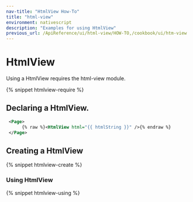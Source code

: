 ```yaml
---
nav-title: "HtmlView How-To"
title: "html-view"
environment: nativescript
description: "Examples for using HtmlView"
previous_url: /ApiReference/ui/html-view/HOW-TO,/cookbook/ui/htm-view
---
```


# HtmlView

Using a HtmlView requires the html-view module.

{% snippet htmlview-require %}

## Declaring a HtmlView.

``` XML
 <Page>
      {% raw %}<HtmlView html="{{ htmlString }}" />{% endraw %}
 </Page>
```

## Creating a HtmlView

{% snippet htmlview-create %}

### Using HtmlView

{% snippet htmlview-using %}
